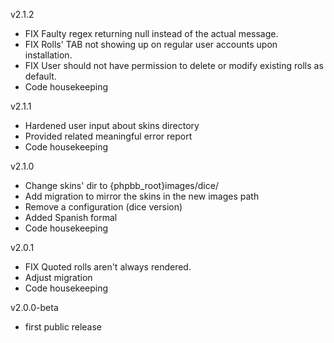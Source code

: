 v2.1.2
- FIX Faulty regex returning null instead of the actual message.
- FIX Rolls' TAB not showing up on regular user accounts upon installation.
- FIX User should not have permission to delete or modify existing rolls as default.
- Code housekeeping

v2.1.1
- Hardened user input about skins directory
- Provided related meaningful error report
- Code housekeeping

v2.1.0
- Change skins' dir to {phpbb_root}images/dice/
- Add migration to mirror the skins in the new images path
- Remove a configuration (dice version)
- Added Spanish formal
- Code housekeeping

v2.0.1
- FIX Quoted rolls aren't always rendered.
- Adjust migration
- Code housekeeping

v2.0.0-beta
- first public release
